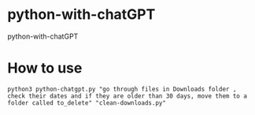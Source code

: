 # python-with-chatGPT
python-with-chatGPT


# How to use 
```python3 python-chatgpt.py "go through files in Downloads folder , check their dates and if they are older than 30 days, move them to a folder called to_delete" "clean-downloads.py"```
